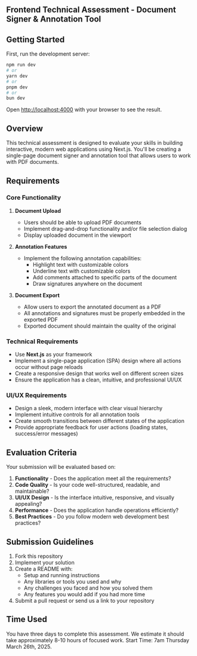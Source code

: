 ## Frontend Technical Assessment - Document Signer & Annotation Tool

## Getting Started

First, run the development server:

```bash
npm run dev
# or
yarn dev
# or
pnpm dev
# or
bun dev
```

Open [http://localhost:4000](http://localhost:4000) with your browser to see the result.

## Overview

This technical assessment is designed to evaluate your skills in building interactive, modern web applications using Next.js. You'll be creating a single-page document signer and annotation tool that allows users to work with PDF documents.

## Requirements

### Core Functionality

1. **Document Upload**

   - Users should be able to upload PDF documents
   - Implement drag-and-drop functionality and/or file selection dialog
   - Display uploaded document in the viewport

2. **Annotation Features**

   - Implement the following annotation capabilities:
     - Highlight text with customizable colors
     - Underline text with customizable colors
     - Add comments attached to specific parts of the document
     - Draw signatures anywhere on the document

3. **Document Export**
   - Allow users to export the annotated document as a PDF
   - All annotations and signatures must be properly embedded in the exported PDF
   - Exported document should maintain the quality of the original

### Technical Requirements

- Use **Next.js** as your framework
- Implement a single-page application (SPA) design where all actions occur without page reloads
- Create a responsive design that works well on different screen sizes
- Ensure the application has a clean, intuitive, and professional UI/UX

### UI/UX Requirements

- Design a sleek, modern interface with clear visual hierarchy
- Implement intuitive controls for all annotation tools
- Create smooth transitions between different states of the application
- Provide appropriate feedback for user actions (loading states, success/error messages)

## Evaluation Criteria

Your submission will be evaluated based on:

1. **Functionality** - Does the application meet all the requirements?
2. **Code Quality** - Is your code well-structured, readable, and maintainable?
3. **UI/UX Design** - Is the interface intuitive, responsive, and visually appealing?
4. **Performance** - Does the application handle operations efficiently?
5. **Best Practices** - Do you follow modern web development best practices?

## Submission Guidelines

1. Fork this repository
2. Implement your solution
3. Create a README with:
   - Setup and running instructions
   - Any libraries or tools you used and why
   - Any challenges you faced and how you solved them
   - Any features you would add if you had more time
4. Submit a pull request or send us a link to your repository

## Time Used

You have three days to complete this assessment. We estimate it should take approximately 8-10 hours of focused work.
Start Time: 7am Thursday March 26th, 2025.
